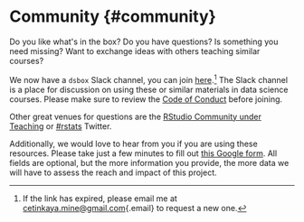 # Community {#community}

Do you like what's in the box?
Do you have questions?
Is something you need missing?
Want to exchange ideas with others teaching similar courses?

We now have a `dsbox` Slack channel, you can join [here](https://join.slack.com/t/dsboxworkspace/shared_invite/zt-vvjh8ovb-dCy31PATijOrdaz9oVGvVQ).[^community-1]
The Slack channel is a place for discussion on using these or similar materials in data science courses.
Please make sure to review the [Code of Conduct](https://contributor-covenant.org/version/2/0/CODE_OF_CONDUCT.html) before joining.

Other great venues for questions are the [RStudio Community under Teaching](https://community.rstudio.com/c/teaching) or [#rstats](https://twitter.com/search?q=%23rstats) Twitter.

Additionally, we would love to hear from you if you are using these resources.
Please take just a few minutes to fill out [this Google form](https://forms.gle/AjqXStdFq42TTV9LA).
All fields are optional, but the more information you provide, the more data we will have to assess the reach and impact of this project.

[^community-1]: If the link has expired, please email me at [cetinkaya.mine\@gmail.com](mailto:cetinkaya.mine@gmail.com){.email} to request a new one.
